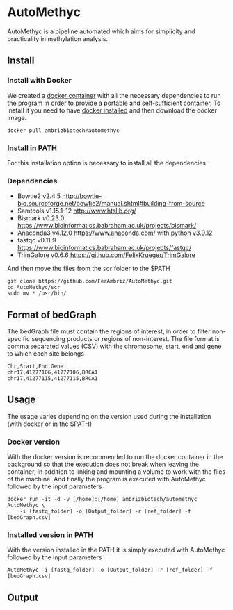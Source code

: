 # AutoMethyc
AutoMethyc is a pipeline automated which aims for simplicity and practicality in methylation analysis.
## Install
### Install with Docker
We created a [docker container](https://hub.docker.com/r/ambrizbiotech/automethyc) with all the necessary dependencies to run the program in order to provide a portable and self-sufficient container. To install it you need to have [docker installed](https://docs.docker.com/engine/install/) and then download the docker image.
```
docker pull ambrizbiotech/automethyc
```
### Install in PATH
For this installation option is necessary to install all the dependencies.
### Dependencies
* Bowtie2 v2.4.5 http://bowtie-bio.sourceforge.net/bowtie2/manual.shtml#building-from-source
* Samtools v1.15.1-12 http://www.htslib.org/
* Bismark v0.23.0 https://www.bioinformatics.babraham.ac.uk/projects/bismark/
* Anaconda3 v4.12.0 https://www.anaconda.com/ with python v3.9.12
* fastqc v0.11.9 https://www.bioinformatics.babraham.ac.uk/projects/fastqc/
* TrimGalore v0.6.6 https://github.com/FelixKrueger/TrimGalore

And then move the files from the `scr` folder to the $PATH
```
git clone https://github.com/FerAmbriz/AutoMethyc.git
cd AutoMethyc/scr
sudo mv * /usr/bin/
```
## Format of bedGraph
The bedGraph file must contain the regions of interest, in order to filter non-specific sequencing products or regions of non-interest. The file format is comma separated values (CSV) with the chromosome, start, end and gene to which each site belongs
```
Chr,Start,End,Gene
chr17,41277106,41277106,BRCA1
chr17,41277115,41277115,BRCA1
```

## Usage
The usage varies depending on the version used during the installation (with docker or in the $PATH)
### Docker version
With the docker version is recommended to run the docker container in the background so that the execution does not break when leaving the container, in addition to linking and mounting a volume to work with the files of the machine. And finally the program is executed with AutoMethyc followed by the input parameters
```
docker run -it -d -v [/home]:[/home] ambrizbiotech/automethyc AutoMethyc \
    -i [fastq_folder] -o [Output_folder] -r [ref_folder] -f [bedGraph.csv]
```
### Installed version in PATH
With the version installed in the PATH it is simply executed with AutoMethyc followed by the input parameters
```
AutoMethyc -i [fastq_folder] -o [Output_folder] -r [ref_folder] -f [bedGraph.csv]
```
## Output
